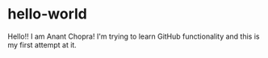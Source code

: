 # hello-world

Hello!! I am Anant Chopra! I'm trying to learn GitHub functionality and this is my first attempt at it.
